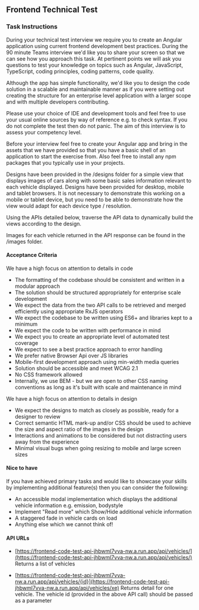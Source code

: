 ## Frontend Technical Test


### Task Instructions

During your technical test interview we require you to create an Angular application using current frontend development best practices. During the 90 minute Teams interview we'd like you to share your screen so that we can see how you approach this task. At pertinent points we will ask you questions to test your knowledge on topics such as Angular, JavaScript, TypeScript, coding principles, coding patterns, code quality.

Although the app has simple functionality, we'd like you to design the code solution in a scalable and maintainable manner as if you were setting out creating the structure for an enterprise level application with a larger scope and with multiple developers contributing.

Please use your choice of IDE and development tools and feel free to use your usual online sources by way of reference e.g. to check syntax. If you do not complete the test then do not panic. The aim of this interview is to assess your competency level.

Before your interview feel free to create your Angular app and bring in the assets that we have provided so that you have a basic shell of an application to start the exercise from. Also feel free to install any npm packages that you typically use in your projects.

Designs have been provided in the /designs folder for a simple view that displays images of cars along with some basic sales information relevant to each vehicle displayed. Designs have been provided for desktop, mobile and tablet browsers. It is not necessary to demonstrate this working on a mobile or tablet device, but you need to be able to demonstrate how the view would adapt for each device type / resolution.

Using the APIs detailed below, traverse the API data to dynamically build the views according to the design.

Images for each vehicle returned in the API response can be found in the /images folder.

#### Acceptance Criteria
We have a high focus on attention to details in code

* The formatting of the codebase should be consistent and written in a modular approach
* The solution should be structured appropriately for enterprise scale development
* We expect the data from the two API calls to be retrieved and merged efficiently using appropriate RxJS operators
* We expect the codebase to be written using ES6+ and libraries kept to a minimum
* We expect the code to be written with performance in mind
* We expect you to create an appropriate level of automated test coverage
* We expect to see a best practice approach to error handling
* We prefer native Browser Api over JS libraries
* Mobile-first development approach using min-width media queries
* Solution should be accessible and meet WCAG 2.1
* No CSS framework allowed
* Internally, we use BEM - but we are open to other CSS naming conventions as long as it's built with scale and maintenance in mind

We have a high focus on attention to details in design

* We expect the designs to match as closely as possible, ready for a designer to review
* Correct semantic HTML mark-up and/or CSS should be used to achieve the size and aspect ratio of the images in the design
* Interactions and animations to be considered but not distracting users away from the experience
* Minimal visual bugs when going resizing to mobile and large screen sizes

#### Nice to have
If you have achieved primary tasks and would like to showcase your skills by implementing additional feature(s) then you can consider the following:

* An accessible modal implementation which displays the additional vehicle information e.g. emission, bodystyle
* Implement "Read more" which Show/Hide additional vehicle information
* A staggered fade in vehicle cards on load
* Anything else which we cannot think of!


#### API URLs
* [https://frontend-code-test-api-jhbwml7vva-nw.a.run.app/api/vehicles/](https://frontend-code-test-api-jhbwml7vva-nw.a.run.app/api/vehicles/)
  Returns a list of vehicles

* [https://frontend-code-test-api-jhbwml7vva-nw.a.run.app/api/vehicles/{id}](https://frontend-code-test-api-jhbwml7vva-nw.a.run.app/api/vehicles/xe)
  Returns detail for one vehicle. The vehicle id (provided in the above API call) should be passed as a parameter

